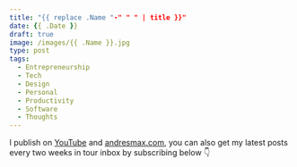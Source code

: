 ```yaml
---
title: "{{ replace .Name "-" " " | title }}"
date: {{ .Date }}
draft: true
image: /images/{{ .Name }}.jpg
type: post
tags:
  - Entrepreneurship
  - Tech
  - Design
  - Personal
  - Productivity
  - Software
  - Thoughts
---
```

<!--more-->

I publish on [YouTube][1] and [andresmax.com][2], you can also get my latest posts every two weeks in tour inbox by subscribing below 👇

 [1]: https://www.youtube.com/andresmax
 [2]: https://www.andresmax.com/
